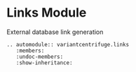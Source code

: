 # Links Module

External database link generation

```{eval-rst}
.. automodule:: variantcentrifuge.links
   :members:
   :undoc-members:
   :show-inheritance:
```